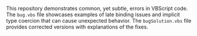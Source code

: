 This repository demonstrates common, yet subtle, errors in VBScript code.  The `bug.vbs` file showcases examples of late binding issues and implicit type coercion that can cause unexpected behavior. The `bugSolution.vbs` file provides corrected versions with explanations of the fixes.
